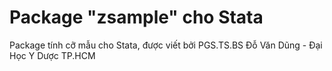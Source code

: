 # Package "zsample" cho Stata

Package tính cỡ mẫu cho Stata, được viết bởi PGS.TS.BS Đỗ Văn Dũng - Đại Học Y Dược TP.HCM
